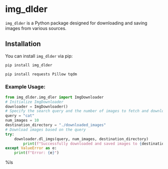 # img_dlder
`img_dlder` is a Python package designed for downloading and saving images from various sources.

## Installation
You can install `img_dlder` via pip:
```bash
pip install img_dlder
```

```bash
pip install requests Pillow tqdm
```

### Example Usage:
```python
from img_dlder.img_dler import ImgDownloader
# Initialize ImgDownloader
downloader = ImgDownloader()
# Specify the search query and the number of images to fetch and download
query = "cat"
num_images = 10
destination_directory = "./downloaded_images"
# Download images based on the query
try:
    downloader.dl_imgs(query, num_images, destination_directory)
        print(f"Successfully downloaded and saved images to {destination_directory}")
except ValueError as e:
    print(f"Error: {e}")
```
%ls
